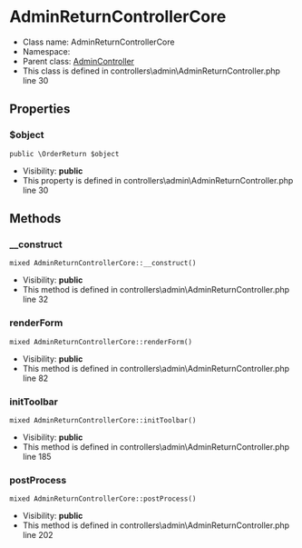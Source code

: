 AdminReturnControllerCore
===============






* Class name: AdminReturnControllerCore
* Namespace: 
* Parent class: [AdminController](AdminControllerCore)
* This class is defined in controllers\admin\AdminReturnController.php line 30





Properties
----------


### $object

    public \OrderReturn $object





* Visibility: **public**
* This property is defined in controllers\admin\AdminReturnController.php line 30


Methods
-------


### __construct

    mixed AdminReturnControllerCore::__construct()





* Visibility: **public**
* This method is defined in controllers\admin\AdminReturnController.php line 32




### renderForm

    mixed AdminReturnControllerCore::renderForm()





* Visibility: **public**
* This method is defined in controllers\admin\AdminReturnController.php line 82




### initToolbar

    mixed AdminReturnControllerCore::initToolbar()





* Visibility: **public**
* This method is defined in controllers\admin\AdminReturnController.php line 185




### postProcess

    mixed AdminReturnControllerCore::postProcess()





* Visibility: **public**
* This method is defined in controllers\admin\AdminReturnController.php line 202



